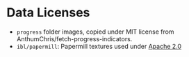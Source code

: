 # Data Licenses

- `progress` folder images, copied under MIT license from AnthumChris/fetch-progress-indicators.
- `ibl/papermill`: Papermill textures used under [Apache 2.0](https://github.com/KhronosGroup/glTF-Sample-Viewer/blob/e2d487693fa2e6148bd29d05bc82586f5a002a45/LICENSE.md)
